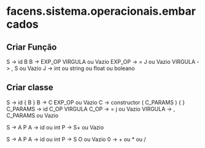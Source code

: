 # facens.sistema.operacionais.embarcados

## Criar Função

S -> id B
B -> EXP_OP VIRGULA ou Vazio
EXP_OP -> = J ou Vazio
VIRGULA -> , S ou Vazio
J -> int ou string ou float ou boleano

## Criar classe

S -> id { B }
B -> C EXP_OP ou Vazio
C -> constructor ( C_PARAMS ) { <instructions> }
C_PARAMS -> id C_OP VIRGULA
C_OP -> = j ou Vazio
VIRGULA -> , C_PARAMS ou Vazio

S -> A P
A -> id ou int
P -> S+ ou Vazio

S -> A P
A -> id ou int
P -> S O ou Vazio
0 -> + ou \* ou /

